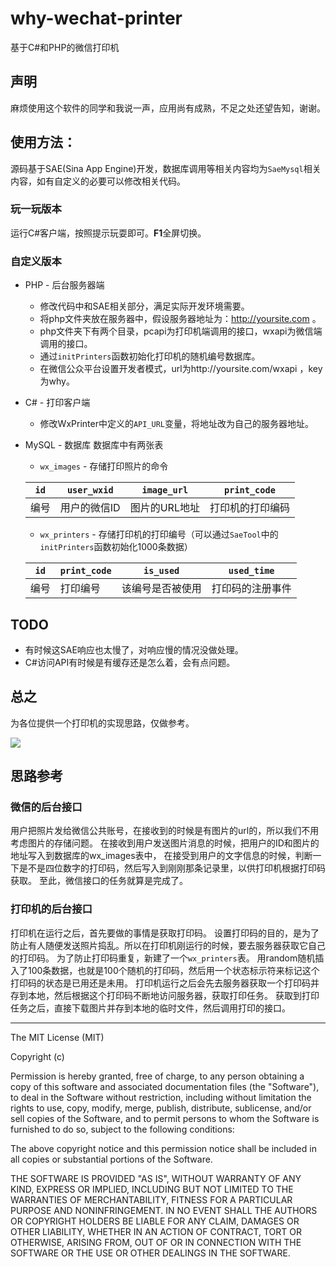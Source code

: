 why-wechat-printer
==================
基于C#和PHP的微信打印机


## 声明
麻烦使用这个软件的同学和我说一声，应用尚有成熟，不足之处还望告知，谢谢。


## 使用方法：
源码基于SAE(Sina App Engine)开发，数据库调用等相关内容均为`SaeMysql`相关内容，如有自定义的必要可以修改相关代码。


### 玩一玩版本
运行C#客户端，按照提示玩耍即可。**F1**全屏切换。



### 自定义版本
- PHP - 后台服务器端
  - 修改代码中和SAE相关部分，满足实际开发环境需要。
  - 将php文件夹放在服务器中，假设服务器地址为：http://yoursite.com 。
  - php文件夹下有两个目录，pcapi为打印机端调用的接口，wxapi为微信端调用的接口。
  - 通过`initPrinters`函数初始化打印机的随机编号数据库。
  - 在微信公众平台设置开发者模式，url为http://yoursite.com/wxapi ，key为why。


- C# - 打印客户端
  - 修改WxPrinter中定义的`API_URL`变量，将地址改为自己的服务器地址。

- MySQL - 数据库
  数据库中有两张表
  - `wx_images` - 存储打印照片的命令
  
  |`id`|`user_wxid`|`image_url`|`print_code`|
  |----|-----------|-----------|------------|
  |编号|用户的微信ID|图片的URL地址|打印机的打印编码|
  
  
  
  - `wx_printers` - 存储打印机的打印编号（可以通过`SaeTool`中的`initPrinters`函数初始化1000条数据）
  
  |`id`|`print_code`|`is_used`|`used_time`|
  |----|------------|-----------|------------|
  |编号|打印编号    |该编号是否被使用|打印码的注册事件|



## TODO
- 有时候这SAE响应也太慢了，对响应慢的情况没做处理。
- C#访问API有时候是有缓存还是怎么着，会有点问题。



## 总之
为各位提供一个打印机的实现思路，仅做参考。

![](http://callmewhy.qiniudn.com/%E5%BE%AE%E4%BF%A1%E6%89%93%E5%8D%B0%E6%9C%BA%E8%AE%BE%E8%AE%A1%E6%80%9D%E8%B7%AF.png)

## 思路参考

### 微信的后台接口
用户把照片发给微信公共账号，在接收到的时候是有图片的url的，所以我们不用考虑图片的存储问题。
在接收到用户发送图片消息的时候，把用户的ID和图片的地址写入到数据库的wx_images表中，
在接受到用户的文字信息的时候，判断一下是不是四位数字的打印码，然后写入到刚刚那条记录里，以供打印机根据打印码获取。
至此，微信接口的任务就算是完成了。


### 打印机的后台接口
打印机在运行之后，首先要做的事情是获取打印码。
设置打印码的目的，是为了防止有人随便发送照片捣乱。所以在打印机刚运行的时候，要去服务器获取它自己的打印码。
为了防止打印码重复，新建了一个`wx_printers`表。
用random随机插入了100条数据，也就是100个随机的打印码，然后用一个状态标示符来标记这个打印码的状态是已用还是未用。
打印机运行之后会先去服务器获取一个打印码并存到本地，然后根据这个打印码不断地访问服务器，获取打印任务。
获取到打印任务之后，直接下载图片并存到本地的临时文件，然后调用打印的接口。 





--------------------

The MIT License (MIT)

Copyright (c) <year> <copyright holders>

Permission is hereby granted, free of charge, to any person obtaining a copy
of this software and associated documentation files (the "Software"), to deal
in the Software without restriction, including without limitation the rights
to use, copy, modify, merge, publish, distribute, sublicense, and/or sell
copies of the Software, and to permit persons to whom the Software is
furnished to do so, subject to the following conditions:

The above copyright notice and this permission notice shall be included in
all copies or substantial portions of the Software.

THE SOFTWARE IS PROVIDED "AS IS", WITHOUT WARRANTY OF ANY KIND, EXPRESS OR
IMPLIED, INCLUDING BUT NOT LIMITED TO THE WARRANTIES OF MERCHANTABILITY,
FITNESS FOR A PARTICULAR PURPOSE AND NONINFRINGEMENT. IN NO EVENT SHALL THE
AUTHORS OR COPYRIGHT HOLDERS BE LIABLE FOR ANY CLAIM, DAMAGES OR OTHER
LIABILITY, WHETHER IN AN ACTION OF CONTRACT, TORT OR OTHERWISE, ARISING FROM,
OUT OF OR IN CONNECTION WITH THE SOFTWARE OR THE USE OR OTHER DEALINGS IN
THE SOFTWARE.
